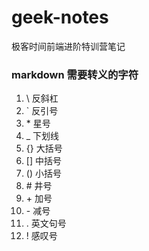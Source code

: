 # geek-notes
极客时间前端进阶特训营笔记
### markdown 需要转义的字符
1. \\ 反斜杠
2. \` 反引号
3. \* 星号
4. \_ 下划线
5. \{\} 大括号
6. \[\] 中括号
7. \(\) 小括号
8. \# 井号
9. \+ 加号
10. \- 减号
11. \. 英文句号
12. \! 感叹号
